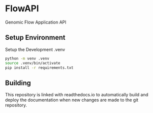 # FlowAPI
Genomic Flow Application API

## Setup Environment

Setup the Development .venv 
```bash
python -m venv .venv
source .venv/bin/activate
pip install -r requirements.txt
```

## Building

This repository is linked with readthedocs.io to automatically build and deploy the documentation when new changes are made to the git repository.